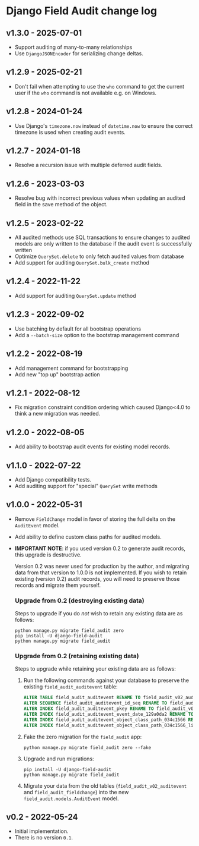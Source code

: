 # Django Field Audit change log

## v1.3.0 - 2025-07-01
- Support auditing of many-to-many relationships
- Use `DjangoJSONEncoder` for serializing change deltas.

## v1.2.9 - 2025-02-21
- Don't fail when attempting to use the `who` command to get the current user if the `who` command is not available e.g. on Windows.

## v1.2.8 - 2024-01-24
- Use Django's `timezone.now` instead of `datetime.now` to ensure the correct
  timezone is used when creating audit events.

## v1.2.7 - 2024-01-18
- Resolve a recursion issue with multiple deferred audit fields.

## v1.2.6 - 2023-03-03
- Resolve bug with incorrect previous values when updating an audited field in
  the save method of the object.

## v1.2.5 - 2023-02-22
- All audited methods use SQL transactions to ensure changes to audited models
  are only written to the database if the audit event is successfully written
- Optimize `QuerySet.delete` to only fetch audited values from database
- Add support for auditing `QuerySet.bulk_create` method

## v1.2.4 - 2022-11-22
- Add support for auditing `QuerySet.update` method

## v1.2.3 - 2022-09-02

- Use batching by default for all bootstrap operations
- Add a `--batch-size` option to the bootstrap management command

## v1.2.2 - 2022-08-19

- Add management command for bootstrapping
- Add new "top up" bootstrap action

## v1.2.1 - 2022-08-12

- Fix migration constraint condition ordering which caused Django<4.0 to think
  a new migration was needed.

## v1.2.0 - 2022-08-05

- Add ability to bootstrap audit events for existing model records.

## v1.1.0 - 2022-07-22

- Add Django compatibility tests.
- Add auditing support for "special" `QuerySet` write methods

## v1.0.0 - 2022-05-31

- Remove `FieldChange` model in favor of storing the full delta on the
  `AuditEvent` model.
- Add ability to define custom class paths for audited models.
- **IMPORTANT NOTE**: if you used version 0.2 to generate audit records, this
  upgrade is destructive.

  Version 0.2 was never used for production by the author, and migrating data
  from that version to 1.0.0 is not implemented. If you wish to retain existing
  (version 0.2) audit records, you will need to preserve those records and
  migrate them yourself.

  ### Upgrade from 0.2 (destroying existing data)

  Steps to upgrade if you do _not_ wish to retain any existing data are as
  follows:

  ```shell
  python manage.py migrate field_audit zero
  pip install -U django-field-audit
  python manage.py migrate field_audit
  ```

  ### Upgrade from 0.2 (retaining existing data)

  Steps to upgrade while retaining your existing data are as follows:

  1. Run the following commands against your database to preserve the existing
     `field_audit_auditevent` table:

     ```sql
     ALTER TABLE field_audit_auditevent RENAME TO field_audit_v02_auditevent;
     ALTER SEQUENCE field_audit_auditevent_id_seq RENAME TO field_audit_v02_auditevent_id_seq;
     ALTER INDEX field_audit_auditevent_pkey RENAME TO field_audit_v02_auditevent_pkey;
     ALTER INDEX field_audit_auditevent_event_date_129a0da2 RENAME TO field_audit_v02_auditevent_event_date_129a0da2;
     ALTER INDEX field_audit_auditevent_object_class_path_034c1566 RENAME TO field_audit_v02_auditevent_object_class_path_034c1566;
     ALTER INDEX field_audit_auditevent_object_class_path_034c1566_like RENAME TO field_audit_v02_auditevent_object_class_path_034c1566_like;
     ```

  2. Fake the zero migration for the `field_audit` app:

     ```shell
     python manage.py migrate field_audit zero --fake
     ```

  3. Upgrade and run migrations:

     ```shell
     pip install -U django-field-audit
     python manage.py migrate field_audit
     ```

  4. Migrate your data from the old tables (`field_audit_v02_auditevent` and
     `field_audit_fieldchange`) into the new `field_audit.models.AuditEvent`
     model.


## v0.2 - 2022-05-24

- Initial implementation.
- There is no version `0.1`.
